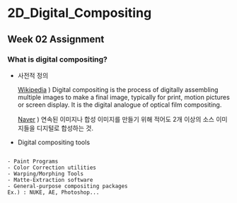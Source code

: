 # 2D_Digital_Compositing
## Week 02 Assignment
### What is digital compositing?
+ 사전적 정의

    [Wikipedia](https://en.wikipedia.org/wiki/Digital_compositing) ) Digital compositing is the process of digitally assembling multiple images to make a final image,
  typically for print, motion pictures or screen display. It is the digital analogue of optical film compositing.

    [Naver](https://terms.naver.com/entry.nhn?docId=1649302&cid=50372&categoryId=50372) ) 연속된 이미지나 합성 이미지를 만들기 위해 적어도 2개 이상의 소스 이미지들을 디지털로 합성하는 것.

+ Digital compositing tools
<pre>
<code>
- Paint Programs
- Color Correction utilities
- Warping/Morphing Tools
- Matte-Extraction software
- General-purpose compositing packages
Ex.) : NUKE, AE, Photoshop...
</code>
</pre>

